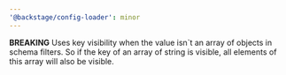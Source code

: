 ```yaml
---
'@backstage/config-loader': minor
---
```


**BREAKING** Uses key visibility when the value isn`t an array of objects in schema filters. So if the key of an array of string is visible, all elements of this array will also be visible.
